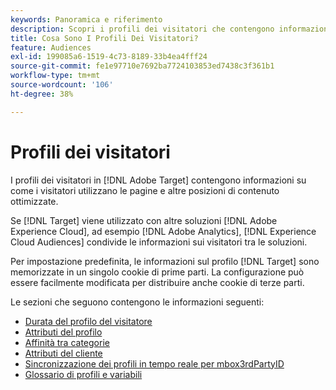 ```yaml
---
keywords: Panoramica e riferimento
description: Scopri i profili dei visitatori che contengono informazioni su come i visitatori utilizzano le pagine e altre posizioni di contenuto ottimizzate.
title: Cosa Sono I Profili Dei Visitatori?
feature: Audiences
exl-id: 199085a6-1519-4c73-8189-33b4ea4fff24
source-git-commit: fe1e97710e7692ba7724103853ed7438c3f361b1
workflow-type: tm+mt
source-wordcount: '106'
ht-degree: 38%

---
```


# Profili dei visitatori

I profili dei visitatori in [!DNL Adobe Target] contengono informazioni su come i visitatori utilizzano le pagine e altre posizioni di contenuto ottimizzate.

Se [!DNL Target] viene utilizzato con altre soluzioni [!DNL Adobe Experience Cloud], ad esempio [!DNL Adobe Analytics], [!DNL Experience Cloud Audiences] condivide le informazioni sui visitatori tra le soluzioni.

Per impostazione predefinita, le informazioni sul profilo [!DNL Target] sono memorizzate in un singolo cookie di prime parti. La configurazione può essere facilmente modificata per distribuire anche cookie di terze parti.

Le sezioni che seguono contengono le informazioni seguenti:

- [Durata del profilo del visitatore](visitor-profile-lifetime.md)
- [Attributi del profilo](profile-parameters.md)
- [Affinità tra categorie](category-affinity.md)
- [Attributi del cliente](https://experienceleague.adobe.com/docs/target-dev/developer/implementation/methods/customer-attributes.html)
- [Sincronizzazione dei profili in tempo reale per mbox3rdPartyID](3rd-party-id.md)
- [Glossario di profili e variabili](variables-profiles-parameters-methods.md)
